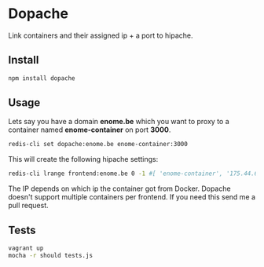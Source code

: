 # Dopache

Link containers and their assigned ip + a port to hipache.

## Install

```sh
npm install dopache
```

## Usage

Lets say you have a domain **enome.be** which you want to proxy to a container named **enome-container** on port **3000**.

```sh
redis-cli set dopache:enome.be enome-container:3000
```

This will create the following hipache settings:

```sh
redis-cli lrange frontend:enome.be 0 -1 #[ 'enome-container', '175.44.66.20:3000']
```

The IP depends on which ip the container got from Docker. Dopache doesn't support multiple containers per frontend. If you need this send me a pull request.

## Tests

```sh
vagrant up
mocha -r should tests.js
```
